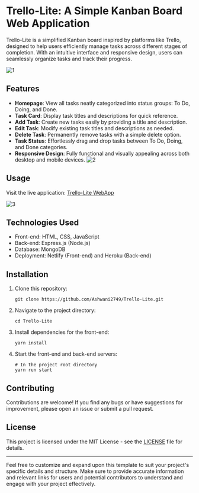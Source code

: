 # Trello-Lite: A Simple Kanban Board Web Application

Trello-Lite is a simplified Kanban board inspired by platforms like Trello, designed to help users efficiently manage tasks across different stages of completion. With an intuitive interface and responsive design, users can seamlessly organize tasks and track their progress.

![1](https://github.com/Ashwani2749/Trello-Lite/assets/115502503/757f91b7-3d4d-4a8e-997d-fbddb129a46d)


## Features

- **Homepage**: View all tasks neatly categorized into status groups: To Do, Doing, and Done.
- **Task Card**: Display task titles and descriptions for quick reference.
- **Add Task**: Create new tasks easily by providing a title and description.
- **Edit Task**: Modify existing task titles and descriptions as needed.
- **Delete Task**: Permanently remove tasks with a simple delete option.
- **Task Status**: Effortlessly drag and drop tasks between To Do, Doing, and Done categories.
- **Responsive Design**: Fully functional and visually appealing across both desktop and mobile devices.
![2](https://github.com/Ashwani2749/Trello-Lite/assets/115502503/c0beba63-f4ae-470f-a109-397249941a09)


## Usage

Visit the live application: [Trello-Lite WebApp](https://simple-trello.netlify.com)

![3](https://github.com/Ashwani2749/Trello-Lite/assets/115502503/4ea9ffd7-099c-4001-ad5d-63048ea9f0e6)


## Technologies Used

- Front-end: HTML, CSS, JavaScript
- Back-end: Express.js (Node.js)
- Database: MongoDB
- Deployment: Netlify (Front-end) and Heroku (Back-end)

## Installation

1. Clone this repository:
   ```
   git clone https://github.com/Ashwani2749/Trello-Lite.git
   ```
2. Navigate to the project directory:
   ```
   cd Trello-Lite
   ```
3. Install dependencies for the front-end:
   ```
   yarn install
   ```
4. Start the front-end and back-end servers:
   ```
   # In the project root directory
   yarn run start
   ```

## Contributing

Contributions are welcome! If you find any bugs or have suggestions for improvement, please open an issue or submit a pull request.

## License

This project is licensed under the MIT License - see the [LICENSE](LICENSE) file for details.

---

Feel free to customize and expand upon this template to suit your project's specific details and structure. Make sure to provide accurate information and relevant links for users and potential contributors to understand and engage with your project effectively.
